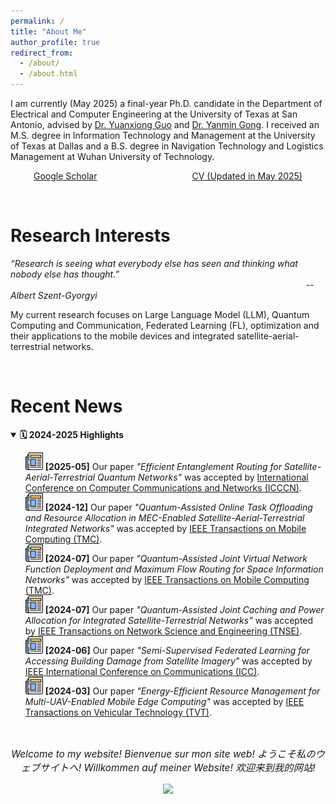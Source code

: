 ```yaml
---
permalink: /
title: "About Me"
author_profile: true
redirect_from: 
  - /about/
  - /about.html
---
```


I am currently (May 2025) a final-year Ph.D. candidate in the Department of Electrical and Computer Engineering at the University of Texas at San Antonio, advised by [Dr. Yuanxiong Guo](https://guoyuanxiong.github.io) and [Dr. Yanmin Gong](https://yanmingong.github.io). I received an M.S. degree in Information Technology and Management at the University of Texas at Dallas and a B.S. degree in Navigation Technology and Logistics Management at Wuhan University of Technology.

<div style="display: flex; justify-content: space-around; align-items: center;">
  <!-- First button linking to Stack Overflow -->
<a href="https://scholar.google.com/citations?hl=en&user=p6z9Id4AAAAJ" class="btn btn--x-large" target="_blank">Google Scholar</a>
 &nbsp; 
  <!-- Second button linking to GitHub -->
<a href="https://yu-zhang-eugene.github.io/files/cv.pdf" class="btn btn--x-large" target="_blank">CV (Updated in May 2025)</a>
</div>



<p>&nbsp;</p>

Research Interests
======
_“Research is seeing what everybody else has seen and thinking what nobody else has thought.”_<br>
&nbsp;&nbsp;&nbsp;&nbsp;&nbsp;&nbsp;&nbsp;&nbsp;&nbsp;&nbsp;&nbsp;&nbsp;&nbsp;&nbsp;&nbsp;&nbsp;&nbsp;&nbsp;&nbsp;&nbsp;&nbsp;&nbsp;&nbsp;&nbsp;&nbsp;&nbsp;&nbsp;&nbsp;&nbsp;&nbsp;&nbsp;&nbsp;&nbsp;&nbsp;&nbsp;&nbsp;&nbsp;&nbsp;&nbsp;&nbsp;&nbsp;&nbsp;&nbsp;&nbsp;&nbsp;&nbsp;&nbsp;&nbsp;&nbsp;&nbsp;&nbsp;&nbsp;&nbsp;&nbsp;&nbsp;&nbsp;&nbsp;&nbsp;&nbsp;&nbsp;&nbsp;&nbsp;&nbsp;&nbsp;&nbsp;&nbsp;&nbsp;&nbsp;&nbsp;&nbsp;&nbsp;&nbsp;&nbsp;&nbsp;&nbsp;&nbsp;&nbsp;&nbsp;&nbsp;&nbsp;&nbsp;&nbsp;&nbsp;&nbsp;&nbsp;&nbsp;&nbsp;&nbsp;&nbsp;&nbsp;&nbsp;&nbsp;&nbsp;&nbsp;&nbsp;&nbsp;&nbsp;&nbsp;&nbsp;&nbsp;&nbsp;&nbsp;&nbsp;&nbsp;&nbsp;&nbsp;&nbsp;&nbsp;&nbsp;&nbsp;&nbsp;&nbsp;&nbsp;&nbsp;&nbsp;&nbsp;&nbsp;&nbsp;&nbsp;  _-- Albert Szent-Gyorgyi_

My current research focuses on Large Language Model (LLM), Quantum Computing and Communication, Federated Learning (FL), optimization and their applications to the mobile devices and integrated satellite-aerial-terrestrial networks.

<p>&nbsp;</p>


Recent News
======
<details open>
<summary><strong>🗓️ 2024-2025 Highlights</strong></summary>
  
<ul style="list-style: none;">
  <li>
    <img src="/images/newspaper.png" alt="news" height="28px" width="28px">
    <strong>[2025-05]</strong> Our paper <em>"Efficient Entanglement Routing for Satellite-Aerial-Terrestrial Quantum Networks"</em> was accepted by 
    <a href="http://www.icccn.org/" target="_blank">International Conference on Computer Communications and Networks (ICCCN)</a>.
  </li>
  
  <li>
    <img src="/images/newspaper.png" alt="news" height="28px" width="28px">
    <strong>[2024-12]</strong> Our paper <em>"Quantum-Assisted Online Task Offloading and Resource Allocation in MEC-Enabled Satellite-Aerial-Terrestrial Integrated Networks"</em> was accepted by 
    <a href="https://ieeexplore.ieee.org/xpl/RecentIssue.jsp?punumber=7755" target="_blank">IEEE Transactions on Mobile Computing (TMC)</a>.
  </li>
  
  <li>
    <img src="/images/newspaper.png" alt="news" height="28px" width="28px">
    <strong>[2024-07]</strong> Our paper <em>"Quantum-Assisted Joint Virtual Network Function Deployment and Maximum Flow Routing for Space Information Networks"</em> was accepted by 
    <a href="https://ieeexplore.ieee.org/xpl/RecentIssue.jsp?punumber=7755" target="_blank">IEEE Transactions on Mobile Computing (TMC)</a>.
  </li>

  <li>
    <img src="/images/newspaper.png" alt="news" height="28px" width="28px">
    <strong>[2024-07]</strong> Our paper <em>"Quantum-Assisted Joint Caching and Power Allocation for Integrated Satellite-Terrestrial Networks"</em> was accepted by 
    <a href="https://ieeexplore.ieee.org/xpl/RecentIssue.jsp?punumber=6488902" target="_blank">IEEE Transactions on Network Science and Engineering (TNSE)</a>.
  </li>

  <li>
    <img src="/images/newspaper.png" alt="news" height="28px" width="28px">
    <strong>[2024-06]</strong> Our paper <em>"Semi-Supervised Federated Learning for Accessing Building Damage from Satellite Imagery"</em> was accepted by 
    <a href="https://icc2024.ieee-icc.org/" target="_blank">IEEE International Conference on Communications (ICC)</a>.
  </li>

  <li>
    <img src="/images/newspaper.png" alt="news" height="28px" width="28px">
    <strong>[2024-03]</strong> Our paper <em>"Energy-Efficient Resource Management for Multi-UAV-Enabled Mobile Edge Computing"</em> was accepted by 
    <a href="https://ieeexplore.ieee.org/xpl/RecentIssue.jsp?punumber=25" target="_blank">IEEE Transactions on Vehicular Technology (TVT)</a>.
  </li>
</ul>
</details>

<p>&nbsp;</p>


<p style="text-align: center; font-style: italic; font-size: 1.1em;">
  Welcome to my website! Bienvenue sur mon site web! ようこそ私のウェブサイトへ! Willkommen auf meiner Website! 欢迎来到我的网站!
</p>

<div style="text-align: center; margin-top: 1em;">
  <a href="https://yu-zhang-eugene.github.io/"  title="ClustrMaps"><img src="//www.clustrmaps.com/map_v2.png?d=zKc_Tje-V2kL8v3E5VNlmje6haTJwfpaiZ3kF1SPXCg&cl=ffffff" /></a>
</div>







